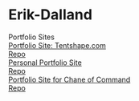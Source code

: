 # Erik-Dalland
Portfolio Sites
<br>
[Portfolio Site: Tentshape.com](https://tentshape.com/)
<br>
[Repo](https://github.com/eldalland/tdallandportsite2024)
<br>
[Personal Portfolio Site](https://eldalland.github.io/Portfolio_Site_2024/)
<br>
[Repo](https://github.com/eldalland/Portfolio_Site_2024)
<br>
[Portfolio Site for Chane of Command](https://chaneofcommand.com)
<br>
[Repo](https://github.com/ChaneofCommand/cocwebsite)
<br>
